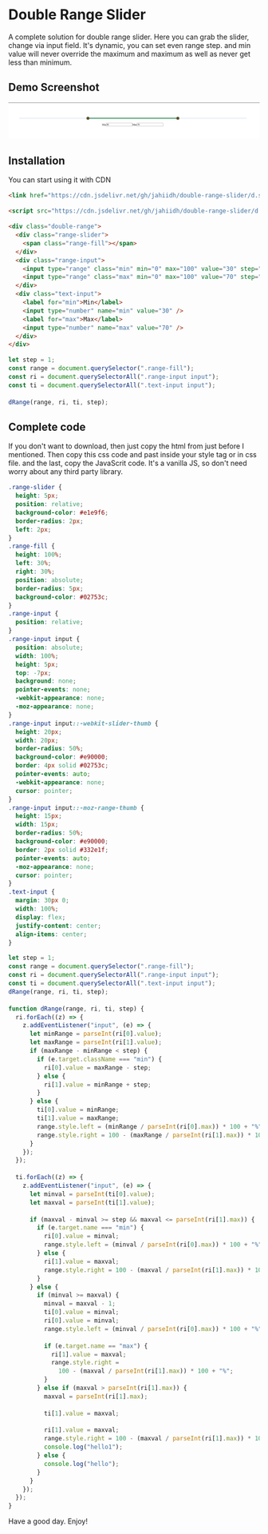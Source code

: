 # Double Range Slider

A complete solution for double range slider. Here you can grab the slider, change via input field. It's dynamic, you can set even range step. and min value will never override the maximum and maximum as well as never get less than minimum.

## Demo Screenshot

![Screenshot](./media/demo-screenshot.png)

## Installation

You can start using it with CDN

```html
<link href="https://cdn.jsdelivr.net/gh/jahiidh/double-range-slider/d.slider.css" rel="stylesheet"/>
```

```html
<script src="https://cdn.jsdelivr.net/gh/jahiidh/double-range-slider/d.slider.js"></script>
```

```html
<div class="double-range">
  <div class="range-slider">
    <span class="range-fill"></span>
  </div>
  <div class="range-input">
    <input type="range" class="min" min="0" max="100" value="30" step="1" />
    <input type="range" class="max" min="0" max="100" value="70" step="1" />
  </div>
  <div class="text-input">
    <label for="min">Min</label>
    <input type="number" name="min" value="30" />
    <label for="max">Max</label>
    <input type="number" name="max" value="70" />
  </div>
</div>
```

```javascript
let step = 1;
const range = document.querySelector(".range-fill");
const ri = document.querySelectorAll(".range-input input");
const ti = document.querySelectorAll(".text-input input");

dRange(range, ri, ti, step);
```

## Complete code

If you don't want to download, then just copy the html from just before I mentioned. Then copy this css code and past inside your style tag or in css file. and the last, copy the JavaScrit code. It's a vanilla JS, so don't need worry about any third party library.

```css
.range-slider {
  height: 5px;
  position: relative;
  background-color: #e1e9f6;
  border-radius: 2px;
  left: 2px;
}
.range-fill {
  height: 100%;
  left: 30%;
  right: 30%;
  position: absolute;
  border-radius: 5px;
  background-color: #02753c;
}
.range-input {
  position: relative;
}
.range-input input {
  position: absolute;
  width: 100%;
  height: 5px;
  top: -7px;
  background: none;
  pointer-events: none;
  -webkit-appearance: none;
  -moz-appearance: none;
}
.range-input input::-webkit-slider-thumb {
  height: 20px;
  width: 20px;
  border-radius: 50%;
  background-color: #e90000;
  border: 4px solid #02753c;
  pointer-events: auto;
  -webkit-appearance: none;
  cursor: pointer;
}
.range-input input::-moz-range-thumb {
  height: 15px;
  width: 15px;
  border-radius: 50%;
  background-color: #e90000;
  border: 2px solid #332e1f;
  pointer-events: auto;
  -moz-appearance: none;
  cursor: pointer;
}
.text-input {
  margin: 30px 0;
  width: 100%;
  display: flex;
  justify-content: center;
  align-items: center;
}
```

```javascript
let step = 1;
const range = document.querySelector(".range-fill");
const ri = document.querySelectorAll(".range-input input");
const ti = document.querySelectorAll(".text-input input");
dRange(range, ri, ti, step);

function dRange(range, ri, ti, step) {
  ri.forEach((z) => {
    z.addEventListener("input", (e) => {
      let minRange = parseInt(ri[0].value);
      let maxRange = parseInt(ri[1].value);
      if (maxRange - minRange < step) {
        if (e.target.className === "min") {
          ri[0].value = maxRange - step;
        } else {
          ri[1].value = minRange + step;
        }
      } else {
        ti[0].value = minRange;
        ti[1].value = maxRange;
        range.style.left = (minRange / parseInt(ri[0].max)) * 100 + "%";
        range.style.right = 100 - (maxRange / parseInt(ri[1].max)) * 100 + "%";
      }
    });
  });

  ti.forEach((z) => {
    z.addEventListener("input", (e) => {
      let minval = parseInt(ti[0].value);
      let maxval = parseInt(ti[1].value);

      if (maxval - minval >= step && maxval <= parseInt(ri[1].max)) {
        if (e.target.name === "min") {
          ri[0].value = minval;
          range.style.left = (minval / parseInt(ri[0].max)) * 100 + "%";
        } else {
          ri[1].value = maxval;
          range.style.right = 100 - (maxval / parseInt(ri[1].max)) * 100 + "%";
        }
      } else {
        if (minval >= maxval) {
          minval = maxval - 1;
          ti[0].value = minval;
          ri[0].value = minval;
          range.style.left = (minval / parseInt(ri[0].max)) * 100 + "%";

          if (e.target.name == "max") {
            ri[1].value = maxval;
            range.style.right =
              100 - (maxval / parseInt(ri[1].max)) * 100 + "%";
          }
        } else if (maxval > parseInt(ri[1].max)) {
          maxval = parseInt(ri[1].max);

          ti[1].value = maxval;

          ri[1].value = maxval;
          range.style.right = 100 - (maxval / parseInt(ri[1].max)) * 100 + "%";
          console.log("hello1");
        } else {
          console.log("hello");
        }
      }
    });
  });
}
```

Have a good day. Enjoy!
